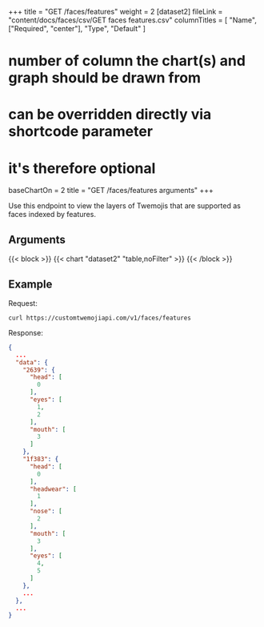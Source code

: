 +++
title = "GET /faces/features"
weight = 2
[dataset2]
  fileLink = "content/docs/faces/csv/GET faces features.csv"
  columnTitles = [
    "Name",
    ["Required", "center"],
    "Type",
    "Default"
  ]
  # number of column the chart(s) and graph should be drawn from
  # can be overridden directly via shortcode parameter
  # it's therefore optional
  baseChartOn = 2
  title = "GET /faces/features arguments"
+++

Use this endpoint to view the layers of Twemojis that are supported as faces indexed by features.

## Arguments

{{< block >}}
  {{< chart "dataset2" "table,noFilter" >}}
{{< /block >}}

## Example

Request:

```curl
curl https://customtwemojiapi.com/v1/faces/features
```

Response:

```json
{
  ...
  "data": {
    "2639": {
      "head": [
        0
      ],
      "eyes": [
        1,
        2
      ],
      "mouth": [
        3
      ]
    },
    "1f383": {
      "head": [
        0
      ],
      "headwear": [
        1
      ],
      "nose": [
        2
      ],
      "mouth": [
        3
      ],
      "eyes": [
        4,
        5
      ]
    },
    ...
  },
  ...
}
```
